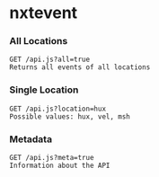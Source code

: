 # nxtevent

### All Locations
```
GET /api.js?all=true
Returns all events of all locations
```

### Single Location
```
GET /api.js?location=hux
Possible values: hux, vel, msh
```

### Metadata
```
GET /api.js?meta=true
Information about the API
```
